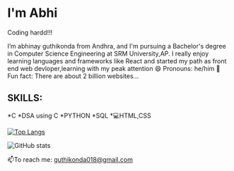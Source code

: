 # I'm Abhi
Coding hardd!!!

I’m abhinay guthikonda from Andhra, and I'm pursuing a Bachelor's degree in Computer Science Engineering at SRM University,AP.
I really enjoy learning languages and frameworks like React and started my path as front end web devloper,learning with my peak attention
  😄 Pronouns: he/him
  🥲 Fun fact: There are about 2 billion websites...
  
## SKILLS:
*C
*DSA using C
*PYTHON
*SQL
*💻HTML,CSS

[![Top Langs](https://github-readme-stats.vercel.app/api/top-langs/?username=abhiguthikonda)](https://github.com/anuraghazra/github-readme-stats)

![GitHub stats](https://github-readme-stats.vercel.app/api?username=abhiguthikonda&show_icons=true)  

📫To reach me: guthikonda018@gmail.com
